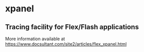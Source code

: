 # xpanel

## Tracing facility for Flex/Flash applications

More information available at https://www.docsultant.com/site2/articles/flex_xpanel.html